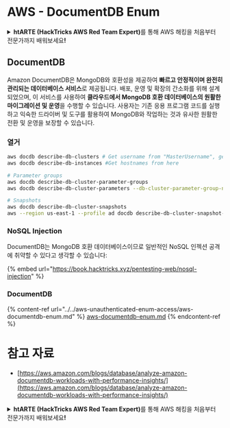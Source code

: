 # AWS - DocumentDB Enum

<details>

<summary><strong>htARTE (HackTricks AWS Red Team Expert)</strong>를 통해 AWS 해킹을 처음부터 전문가까지 배워보세요<strong>!</strong></summary>

HackTricks를 지원하는 다른 방법:

* **회사를 HackTricks에서 광고하거나 HackTricks를 PDF로 다운로드**하려면 [**SUBSCRIPTION PLANS**](https://github.com/sponsors/carlospolop)를 확인하세요!
* [**공식 PEASS & HackTricks 스웨그**](https://peass.creator-spring.com)를 얻으세요.
* [**The PEASS Family**](https://opensea.io/collection/the-peass-family)를 발견하세요. 독점적인 [**NFTs**](https://opensea.io/collection/the-peass-family) 컬렉션입니다.
* 💬 [**Discord 그룹**](https://discord.gg/hRep4RUj7f) 또는 [**텔레그램 그룹**](https://t.me/peass)에 **참여**하거나 **Twitter** 🐦 [**@hacktricks_live**](https://twitter.com/hacktricks_live)**를** **팔로우**하세요.
* **Hacking 트릭을 공유하려면** [**HackTricks**](https://github.com/carlospolop/hacktricks) **및** [**HackTricks Cloud**](https://github.com/carlospolop/hacktricks-cloud) **github 저장소에 PR을 제출**하세요.

</details>

## DocumentDB

Amazon DocumentDB은 MongoDB와 호환성을 제공하여 **빠르고 안정적이며 완전히 관리되는 데이터베이스 서비스**로 제공됩니다. 배포, 운영 및 확장의 간소화를 위해 설계되었으며, 이 서비스를 사용하여 **클라우드에서 MongoDB 호환 데이터베이스의 원활한 마이그레이션 및 운영**을 수행할 수 있습니다. 사용자는 기존 응용 프로그램 코드를 실행하고 익숙한 드라이버 및 도구를 활용하여 MongoDB와 작업하는 것과 유사한 원활한 전환 및 운영을 보장할 수 있습니다.

### 열거
```bash
aws docdb describe-db-clusters # Get username from "MasterUsername", get also the endpoint from "Endpoint"
aws docdb describe-db-instances #Get hostnames from here

# Parameter groups
aws docdb describe-db-cluster-parameter-groups
aws docdb describe-db-cluster-parameters --db-cluster-parameter-group-name <param_group_name>

# Snapshots
aws docdb describe-db-cluster-snapshots
aws --region us-east-1 --profile ad docdb describe-db-cluster-snapshot-attributes --db-cluster-snapshot-identifier <snap_id>
```
### NoSQL Injection

DocumentDB는 MongoDB 호환 데이터베이스이므로 일반적인 NoSQL 인젝션 공격에 취약할 수 있다고 생각할 수 있습니다:

{% embed url="https://book.hacktricks.xyz/pentesting-web/nosql-injection" %}

### DocumentDB

{% content-ref url="../../aws-unauthenticated-enum-access/aws-documentdb-enum.md" %}
[aws-documentdb-enum.md](../../aws-unauthenticated-enum-access/aws-documentdb-enum.md)
{% endcontent-ref %}

# 참고 자료
* [https://aws.amazon.com/blogs/database/analyze-amazon-documentdb-workloads-with-performance-insights/](https://aws.amazon.com/blogs/database/analyze-amazon-documentdb-workloads-with-performance-insights/)

<details>

<summary><strong>htARTE (HackTricks AWS Red Team Expert)</strong>를 통해 AWS 해킹을 처음부터 전문가까지 배워보세요<strong>!</strong></summary>

HackTricks를 지원하는 다른 방법:

* 회사를 HackTricks에서 광고하거나 HackTricks를 PDF로 다운로드하려면 [구독 요금제](https://github.com/sponsors/carlospolop)를 확인하세요!
* [공식 PEASS & HackTricks 굿즈](https://peass.creator-spring.com)를 구매하세요.
* 독점 [NFT](https://opensea.io/collection/the-peass-family) 컬렉션인 [The PEASS Family](https://opensea.io/collection/the-peass-family)를 발견하세요.
* 💬 [Discord 그룹](https://discord.gg/hRep4RUj7f) 또는 [텔레그램 그룹](https://t.me/peass)에 가입하거나 Twitter에서 [**@hacktricks_live**](https://twitter.com/hacktricks_live)를 팔로우하세요.
* 여러분의 해킹 기술을 공유하려면 [HackTricks](https://github.com/carlospolop/hacktricks) 및 [HackTricks Cloud](https://github.com/carlospolop/hacktricks-cloud) github 저장소에 PR을 제출하세요.

</details>
